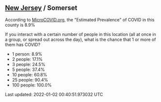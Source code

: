 
## [New Jersey](/united-states/new-jersey) / Somerset

According to [MicroCOVID.org](http://microcovid.org),
the "Estimated Prevalence" of COVID in this county is 8.9%

If you interact with a certain number of people in this location
(all at once in a group, or spread out across the day), what is the chance that
1 or more of them has COVID?

- 1 person: 8.9%
- 2 people: 17.1%
- 3 people: 24.5%
- 5 people: 37.4%
- 10 people: 60.8%
- 25 people: 90.4%
- 100 people: 100.0%

Last updated: 2022-01-02 00:40:51.973032 UTC
